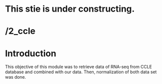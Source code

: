 # This stie is under constructing.
# /2_ccle
# Introduction
This objective of this module was to retrieve data of RNA-seq from CCLE database and combined with our data. Then, normalization of both data set was done.

